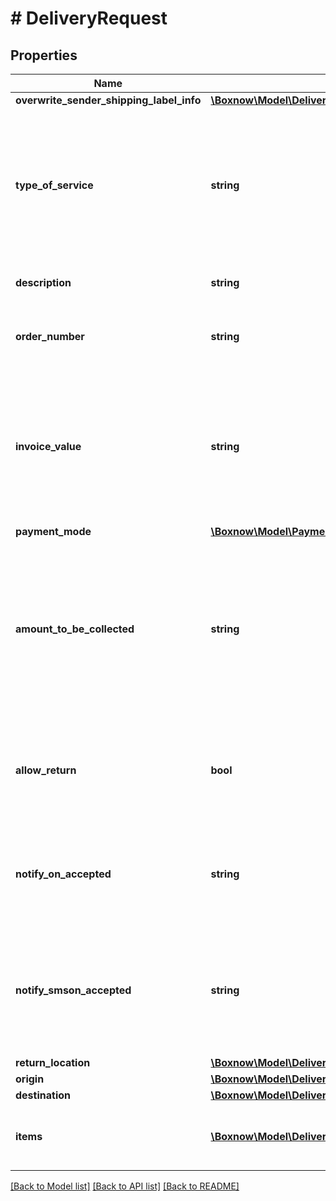 # # DeliveryRequest

## Properties

Name | Type | Description | Notes
------------ | ------------- | ------------- | -------------
**overwrite_sender_shipping_label_info** | [**\Boxnow\Model\DeliveryRequestOverwriteSenderShippingLabelInfo**](DeliveryRequestOverwriteSenderShippingLabelInfo.md) |  | [optional]
**type_of_service** | **string** | Type of delivery service. You may not be eligible to use all types of service, contact support for further information. | [optional] [default to 'same-day']
**description** | **string** | This is the description of the order. | [optional]
**order_number** | **string** | Unique order reference number in Your system |
**invoice_value** | **string** | Total value of the order. Must only contain numbers with no more than one decimal point and exactly 2 decimal places. |
**payment_mode** | [**\Boxnow\Model\PaymentMode**](PaymentMode.md) |  |
**amount_to_be_collected** | **string** | COD amount for COD payment mode. Must only contain numbers with no more than one decimal point and exactly 2 decimal places. |
**allow_return** | **bool** | If true, client will be able to return the goods the same way he received it. | [optional] [default to false]
**notify_on_accepted** | **string** | If set, we send a notification to this email when we accepted the order to our system. | [optional]
**notify_smson_accepted** | **string** | Phone number in international format. If set, we send a sms notification to this phone number. | [optional]
**return_location** | [**\Boxnow\Model\DeliveryRequestReturnLocation**](DeliveryRequestReturnLocation.md) |  | [optional]
**origin** | [**\Boxnow\Model\DeliveryRequestOrigin**](DeliveryRequestOrigin.md) |  |
**destination** | [**\Boxnow\Model\DeliveryRequestDestination**](DeliveryRequestDestination.md) |  |
**items** | [**\Boxnow\Model\DeliveryRequestItemsInner[]**](DeliveryRequestItemsInner.md) | List of parcels you want to send via BoxNow. |

[[Back to Model list]](../../README.md#models) [[Back to API list]](../../README.md#endpoints) [[Back to README]](../../README.md)
